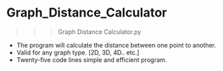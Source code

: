 # Graph_Distance_Calculator
>>>Graph Distance Calculator.py
  * The program will calculate the distance between one point to another.
  * Valid for any graph type. [2D, 3D, 4D.. etc.]
  * Twenty-five code lines simple and efficient program.
